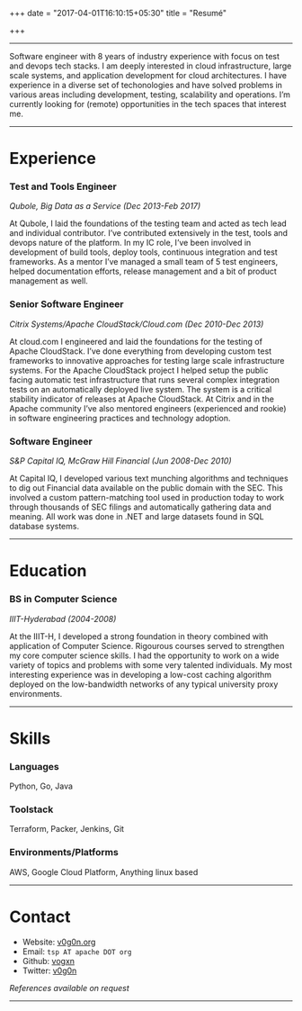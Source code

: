 +++
date = "2017-04-01T16:10:15+05:30"
title = "Resumé"

+++

- - -

Software engineer with 8 years of industry experience with focus on test and
devops tech stacks. I am deeply interested in cloud infrastructure, large scale
systems, and application development for cloud architectures. I have experience
in a diverse set of techonologies and have solved problems in various areas
including development, testing, scalability and operations. I’m currently
looking for (remote) opportunities in the tech spaces that interest me.

- - -

# Experience

### Test and Tools Engineer
_Qubole, Big Data as a Service  (Dec 2013-Feb 2017)_


At Qubole, I laid the foundations of the testing team and acted as tech lead
and individual contributor. I’ve contributed extensively in the test, tools and
devops nature of the platform. In my IC role, I’ve been involved in development
of build tools, deploy tools, continuous integration and test frameworks. As a
mentor I’ve managed a small team of 5 test engineers, helped documentation
efforts, release management and a bit of product management as well.

### Senior Software Engineer
_Citrix Systems/Apache CloudStack/Cloud.com  (Dec 2010-Dec 2013)_

At cloud.com I engineered and laid the foundations for the testing of Apache
CloudStack. I’ve done everything from developing custom test frameworks to
innovative approaches for testing large scale infrastructure systems. For the
Apache CloudStack project I helped setup the public facing automatic test
infrastructure that runs several complex integration tests on an automatically
deployed live system. The system is a critical stability indicator of releases
at Apache CloudStack. At Citrix and in the Apache community I’ve also mentored
engineers (experienced and rookie) in software engineering practices and
technology adoption.

### Software Engineer
_S&P Capital IQ, McGraw Hill Financial (Jun 2008-Dec 2010)_

At Capital IQ, I developed various text munching algorithms and techniques to
dig out Financial data available on the public domain with the SEC. This
involved a custom pattern-matching tool used in production today to work
through thousands of SEC filings and automatically gathering data and meaning.
All work was done in .NET and large datasets found in SQL database systems.

- - -

# Education

### BS in Computer Science 
_IIIT-Hyderabad_
*(2004-2008)*

At the IIIT-H, I developed a strong foundation in theory combined with
application of Computer Science. Rigourous courses served to strengthen my core
computer science skills. I had the opportunity to work on a wide variety of
topics and problems with some very talented individuals. My most interesting
experience was in developing a low-cost caching algorithm deployed on the
low-bandwidth networks of any typical university proxy environments.


- - -

# Skills

### Languages
Python, Go, Java

### Toolstack
Terraform, Packer, Jenkins, Git

### Environments/Platforms
AWS, Google Cloud Platform, Anything linux based

- - - 

# Contact

- Website: [v0g0n.org](http://v0g0n.org)
- Email: `tsp AT apache DOT org`
- Github: [vogxn](https://github.com/vogxn)
- Twitter: [v0g0n](https://twitter.com/v0g0n)

_References available on request_

- - -
